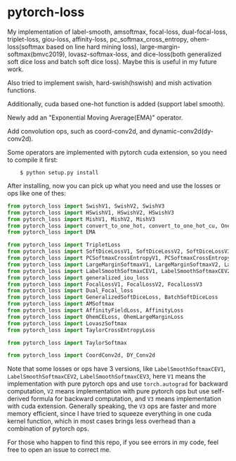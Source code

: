 # pytorch-loss

My implementation of label-smooth, amsoftmax, focal-loss, dual-focal-loss, triplet-loss, giou-loss, affinity-loss, pc_softmax_cross_entropy, ohem-loss(softmax based on line hard mining loss), large-margin-softmax(bmvc2019), lovasz-softmax-loss, and dice-loss(both generalized soft dice loss and batch soft dice loss). Maybe this is useful in my future work.


Also tried to implement swish, hard-swish(hswish) and mish activation functions.

Additionally, cuda based one-hot function is added (support label smooth).

Newly add an "Exponential Moving Average(EMA)" operator.

Add convolution ops, such as coord-conv2d, and dynamic-conv2d(dy-conv2d).

Some operators are implemented with pytorch cuda extension, so you need to compile it first: 
```
    $ python setup.py install
```

After installing, now you can pick up what you need and use the losses or ops like one of thes: 
```python
from pytorch_loss import SwishV1, SwishV2, SwishV3
from pytorch_loss import HSwishV1, HSwishV2, HSwishV3
from pytorch_loss import MishV1, MishV2, MishV3
from pytorch_loss import convert_to_one_hot, convert_to_one_hot_cu, OnehotEncoder
from pytorch_loss import EMA

from pytorch_loss import TripletLoss
from pytorch_loss import SoftDiceLossV1, SoftDiceLossV2, SoftDiceLossV3
from pytorch_loss import PCSoftmaxCrossEntropyV1, PCSoftmaxCrossEntropyV2
from pytorch_loss import LargeMarginSoftmaxV1, LargeMarginSoftmaxV2, LargeMarginSoftmaxV3
from pytorch_loss import LabelSmoothSoftmaxCEV1, LabelSmoothSoftmaxCEV2, LabelSmoothSoftmaxCEV3
from pytorch_loss import generalized_iou_loss
from pytorch_loss import FocalLossV1, FocalLossV2, FocalLossV3
from pytorch_loss import Dual_Focal_loss
from pytorch_loss import GeneralizedSoftDiceLoss, BatchSoftDiceLoss
from pytorch_loss import AMSoftmax
from pytorch_loss import AffinityFieldLoss, AffinityLoss
from pytorch_loss import OhemCELoss, OhemLargeMarginLoss
from pytorch_loss import LovaszSoftmax
from pytorch_loss import TaylorCrossEntropyLoss

from pytorch_loss import TaylorSoftmax

from pytorch_loss import CoordConv2d, DY_Conv2d
```
Note that some losses or ops have 3 versions, like `LabelSmoothSoftmaxCEV1`, `LabelSmoothSoftmaxCEV2`, `LabelSmoothSoftmaxCEV3`, here `V1` means the implementation with pure pytorch ops and use `torch.autograd` for backward computation, `V2` means implementation with pure pytorch ops but use self-derived formula for backward computation, and `V3` means implementation with cuda extension. Generally speaking, the `V3` ops are faster and more memory efficient, since I have tried to squeeze everything in one cuda kernel function, which in most cases brings less overhead than a combination of pytorch ops.


For those who happen to find this repo, if you see errors in my code, feel free to open an issue to correct me.
